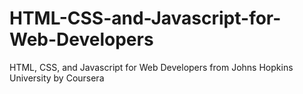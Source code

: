 # HTML-CSS-and-Javascript-for-Web-Developers
HTML, CSS, and Javascript for Web Developers from Johns Hopkins University by Coursera
